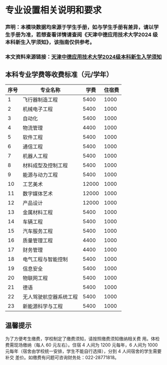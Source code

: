 # 专业设置相关说明和要求

### 声明：本模块数据均来源于学生手册，如与学生手册有差异，请以学生手册为准，若想查看详情请查阅《天津中德应用技术大学2024 级本科新生入学须知》，该指南仅供参考。
### 本文资料来源链接：[天津中德应用技术大学2024级本科新生入学须知](https://zs.tsguas.edu.cn/info/1035/2918.htm)

## **本科专业学费等收费标准（元/学年）**

| 序号 | 专业名称               | 学费  | 住宿费 |
| ---- | ---------------------- | ----- | ------ |
| 1    | 飞行器制造工程         | 5400  | 1000   |
| 2    | 机械电子工程           | 5400  | 1000   |
| 3    | 自动化                 | 5400  | 1000   |
| 4    | 物流管理               | 4400  | 1000   |
| 5    | 软件工程               | 5400  | 1000   |
| 6    | 通信工程               | 5400  | 1000   |
| 7    | 机器人工程             | 5400  | 1000   |
| 8    | 材料成型及控制工程     | 5400  | 1000   |
| 9    | 能源与动力工程         | 5400  | 1000   |
| 10   | 工艺美术               | 12000 | 1000   |
| 11   | 数字媒体艺术           | 12000 | 1000   |
| 12   | 产品设计               | 12000 | 1000   |
| 13   | 金属材料工程           | 5400  | 1000   |
| 14   | 车辆工程               | 5400  | 1000   |
| 15   | 汽车服务工程           | 5400  | 1000   |
| 16   | 质量管理工程           | 4400  | 1000   |
| 17   | 财务管理               | 4400  | 1000   |
| 18   | 电气工程与智能控制     | 5400  | 1000   |
| 19   | 信息安全               | 5400  | 1000   |
| 20   | 物联网工程             | 5400  | 1000   |
| 21   | 德语                   | 5400  | 1000   |
| 22   | 无人驾驶航空器系统工程 | 5400  | 1000   |
| 23   | 新能源科学与工程       | 5400  | 1000   |

## 温馨提示
为了方便考生缴费，学校制定了缴费须知，请按照缴费须知缴纳相关费
用。体检费需现场缴纳（每人 60 元左右）。住宿 4 人间为 1200 元每年，6 人间为 1000
元每年（宿舍由学校统一安排，学生不能自行选择），分到 4 人间宿舍的学生需要补交
差价。如缴费有问题可咨询财务处：022-28771818。